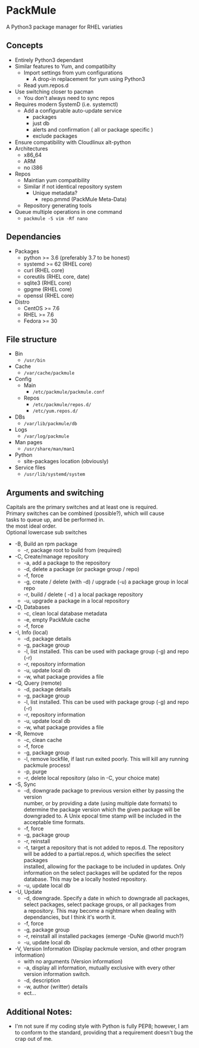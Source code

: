 # PackMule
A Python3 package manager for RHEL variaties

## Concepts
* Entirely Python3 dependant
* Similar features to Yum, and compatibilty
	* Import settings from yum configurations
		* A drop-in replacement for yum using Python3
	* Read yum.repos.d
* Use switching closer to pacman
	* You don't always need to sync repos
* Requires modern SystemD (i.e. systemctl)
	* Add a configurable auto-update service
		* packages
		* just db
		* alerts and confirmation ( all or package specific )
		* exclude packages
* Ensure compatibility with Cloudlinux alt-python
* Architectures
	* x86_64
	* ARM
	* no i386
* Repos
	* Maintian yum compatibility
	* Similar if not identical repository system
		* Unique metadata?
			* repo.pmmd (PackMule Meta-Data)
	* Repository generating tools
* Queue multiple operations in one command
	* ``packmule -S vim -Rf nano``


## Dependancies
* Packages
	* python >= 3.6 (preferably 3.7 to be honest)
	* systemd >= 62 (RHEL core)
	* curl	(RHEL core)
	* coreutils (RHEL core, date)
	* sqlite3 (RHEL core)
	* gpgme (RHEL core)
	* openssl (RHEL core)
* Distro
	* CentOS >= 7.6
	* RHEL >= 7.6
	* Fedora >= 30

## File structure
* Bin
	* ``/usr/bin``
* Cache
	* ``/var/cache/packmule``
* Config
	* Main
		* ``/etc/packmule/packmule.conf``
	* Repos
		* ``/etc/packmule/repos.d/``
		* ``/etc/yum.repos.d/``
* DBs
	* ``/var/lib/packmule/db``
* Logs
	* ``/var/log/packmule``
* Man pages
	* ``/usr/share/man/man1``
* Python
	* site-packages location (obviously)
* Service files
	* ``/usr/lib/systemd/system``	


## Arguments and switching

Capitals are the primary switches and at least one is required.\
Primary switches can be combined (possible?), which will cause\
tasks to queue up, and be performed in.\
the most ideal order.\
Optional lowercase sub switches

* -B,	Build an rpm package
	* -r,	package root to build from (required)
* -C,	Create/manage repository
	* -a,	add a package to the repository
	* -d,	delete a package (or package group / repo)
	* -f,	force
	* -g,	create / delete (with -d) / upgrade (-u) a package group in local repo
	* -r,	build / delete ( -d ) a local package repository
	* -u,	upgrade a package in a local repository
* -D,	Databases
	* -c,	clean local database metadata
	* -e,	empty PackMule cache
	* -f,	force
* -I,	Info	(local)
	* -d,	package details
	* -g,	package group
	* -l,	list installed.  This can be used with package group (-g) and repo (-r)
	* -r,	repository information
	* -u,	update local db
	* -w,	what package provides a file
* -Q,	Query	(remote)
	* -d,	package details
	* -g,	package group
	* -l,	list installed. This can be used with package group (-g) and repo (-r)
	* -r,	repository information
	* -u,	update local db
	* -w,	what package provides a file
* -R,	Remove
	* -c,	clean cache
	* -f,	force
	* -g,	package group
	* -l,	remove lockfile, if last run exited poorly.  This will kill any running packmule process!
	* -p,	purge
	* -r,	delete local repository (also in -C, your choice mate)
* -S,	Sync
	* -d,	downgrade package to previous version either by passing the version\
		number, or by providing a date (using multiple date formats) to\
		determine the package version which the given package will be\
		downgraded to.  A Unix epocal time stamp will be included in the\
		acceptable time formats.
	* -f,	force
	* -g,	package group
	* -r,	reinstall
	* -t,	target a repository that is not added to repos.d.  The repository\
		will be added to a partial.repos.d, which specifies the select packages\
		installed, allowing for the package to be included in updates.  Only\
		information on the select packages will be updated for the repos\
		database.  This may be a locally hosted repository.
	* -u,	update local db
* -U,	Update
	* -d,	downgrade.  Specify a date in which to downgrade all packages,\
		select packages, select package groups, or all packages from\
		a repository.  This may become a nightmare when dealing with\
		dependancies, but I think it's worth it.
	* -f,	force
	* -g,	package group
	* -r,	reinstall all installed packages (emerge -DuNe @world much?)
	* -u,	update local db
* -V,	Version Information (Display packmule version, and other program information)
	* with no arguments (Version information)
	* -a,	display all information, mutually exclusive with every other\
		version information switch.
	* -d,	description
	* -w,	author (writter) details
	* ect...

## Additional Notes:
* I'm not sure if my coding style with Python is fully PEP8; however, I am to conform to the standard, providing that a requirement doesn't bug the crap out of me.
